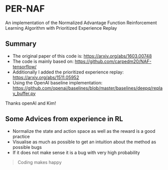 # PER-NAF
An implementation of the Normalized Advantage Function Reinforcement Learning Algorithm with Prioritized Experience Replay

## Summary
* The original paper of this code is: https://arxiv.org/abs/1603.00748
* The code is mainly based on: https://github.com/carpedm20/NAF-tensorflow/
* Additionally I added the prioritized experience replay: https://arxiv.org/abs/1511.05952
* Using the OpenAI baseline implementation: https://github.com/openai/baselines/blob/master/baselines/deepq/replay_buffer.py

Thanks openAI and Kim!


## Some Advices from experience in RL

* Normalize the state and action space as well as the reward is a good practice
* Visualise as much as possible to get an intuition about the method as possible bugs
* If it does not make sense it is a bug with very high probability



> Coding makes happy 




